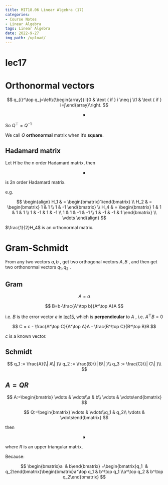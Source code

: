 ```yaml
---
title: MIT18.06 Linear Algebra (17)
categories:
- Course Notes
- Linear Algebra
tags: Linear Algebra
date: 2022-9-27
img_path: /upload/
---
```


# lec17

# Orthonormal vectors

$$
q_{i}^\top q_j=\left\{\begin{array}{ll}0 & \text { if } i \neq j \\1 & \text { if } i=j\end{array}\right.
$$

$$
⁍
$$

So $Q^\top = Q^{-1}$ 

We call $Q$ **orthonormal** matrix when it’s **square**.

## **Hadamard matrix**

Let $H$ be the n order Hadamard matrix, then 

$$
⁍
$$

is 2n order Hadamard matrix.

e.g.

$$
\begin{align}
H_1 & = \begin{bmatrix}1\end{bmatrix} \\
H_2 & = \begin{bmatrix} 1 & 1 \\ 1 & -1 \end{bmatrix} \\
H_4 & = \begin{bmatrix} 1 & 1 & 1 & 1 \\ 1 & -1 & 1 & -1 \\ 1 & 1 & -1 & -1 \\ 1 & -1 & -1 & 1 \end{bmatrix} \\
\vdots
\end{align}
$$

$\frac{1}{2}H_4$ is an orthonormal matrix.

# Gram-Schmidt

From any two vectors $a ,b$ , get two orthogonal vectors $A,B$ , and then get two orthonormal vectors $q_1, q_2$ .

## Gram

$$
A=a
$$

$$
B=b-\frac{A^\top b}{A^\top A}A
$$

i.e. $B$ is the error vector $e$ in [lec15](https://www.notion.so/lec15-1cf9bf9e292c4607b7d24e1ebf2cbe9c?pvs=21), which is **perpendicular** to $A$ , i.e. $A^\top B=0$ 

$$
C = c - \frac{A^\top C}{A^\top A}A - \frac{B^\top C}{B^\top B}B
$$

 $c$ is a known vector.

## Schmidt

$$
q_1 := \frac{A}{\| A\| }\\ q_2 := \frac{B}{\| B\| }\\ q_3 := \frac{C}{\| C\| }\\
$$

## $A=QR$ 

$$
A:=\begin{bmatrix} \vdots & \vdots\\a & b\\ \vdots & \vdots\end{bmatrix}
$$

$$
Q:=\begin{bmatrix} \vdots & \vdots\\q_1 & q_2\\ \vdots & \vdots\end{bmatrix}
$$

then

$$
⁍
$$

where $R$ is an upper triangular matrix.

Because:

$$
\begin{bmatrix}a  & b\end{bmatrix} =\begin{bmatrix}q_1  & q_2\end{bmatrix}\begin{bmatrix}a^\top q_1 & b^\top q_1 \\a^\top q_2 & b^\top q_2\end{bmatrix}
$$